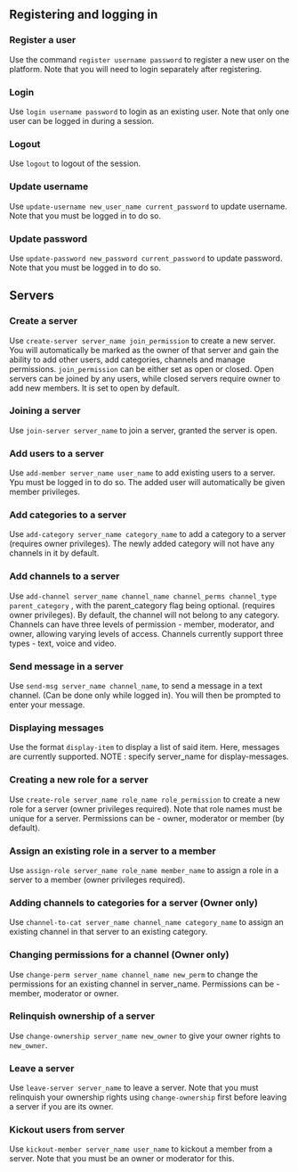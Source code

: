 ## Registering and logging in

### Register a user
Use the command `register username password` to register a new user on the platform. Note that you will need to login separately after registering.
### Login
Use `login username password` to login as an existing user. Note that only one user can be logged in during a session. 
### Logout
Use `logout` to logout of the session.
### Update username
Use `update-username new_user_name current_password` to update username. Note that you must be logged in to do so.
### Update password
Use `update-password new_password current_password` to update password. Note that you must be logged in to do so.

## Servers

### Create a server
Use `create-server server_name join_permission` to create a new server.  You will automatically be marked as the owner of that server and gain the ability to add other users, add categories, channels and manage permissions. `join_permission` can be either set as open or closed. Open servers can be joined by any users, while closed servers require owner to add new members. It is set to open by default.
### Joining a server 
Use `join-server server_name` to join a server, granted the server is open.
### Add users to a server
Use `add-member server_name user_name` to add existing users to a server. Ypu must be logged in to do so. The added user will automatically be given member privileges.
### Add categories to a server
Use `add-category server_name category_name` to add a category to a server (requires owner privileges). The newly added category will not have any channels in it by default.
### Add channels to a server
Use `add-channel server_name channel_name channel_perms channel_type parent_category` , with the parent_category flag being optional. (requires owner privileges). By default, the channel will not belong to any category.
Channels can have three levels of permission - member, moderator, and owner, allowing varying levels of access. Channels currently support three types - text, voice and video.
### Send message in a server
Use `send-msg server_name channel_name`, to send a message in a text channel. (Can be done only while logged in). You will then be prompted to enter your message. 
### Displaying messages
Use the format `display-item` to display a list of said item. Here, messages are currently supported.
NOTE : specify server_name for display-messages.
### Creating a new role for a server
Use `create-role server_name role_name role_permission` to create a new role for a server (owner privileges required). Note that role names must be unique for a server. Permissions can be - owner, moderator or member (by default).
### Assign an existing role in a server to a member
Use `assign-role server_name role_name member_name` to assign a role in a server to a member (owner privileges required).
### Adding channels to categories for a server (Owner only)
Use `channel-to-cat server_name channel_name category_name` to assign an existing channel in that server to an existing category. 
### Changing permissions for a channel (Owner only)
Use `change-perm server_name channel_name new_perm` to change the permissions for an existing channel in server_name. Permissions can be - member, moderator or owner.
### Relinquish ownership of a server
Use `change-ownership server_name new_owner` to give your owner rights to `new_owner`.
### Leave a server
Use `leave-server server_name` to leave a server. Note that you must relinquish your ownership rights using `change-ownership` first before leaving a server if you are its owner.
### Kickout users from server
Use `kickout-member server_name user_name` to kickout a member from a server. Note that you must be an owner or moderator for this. 
